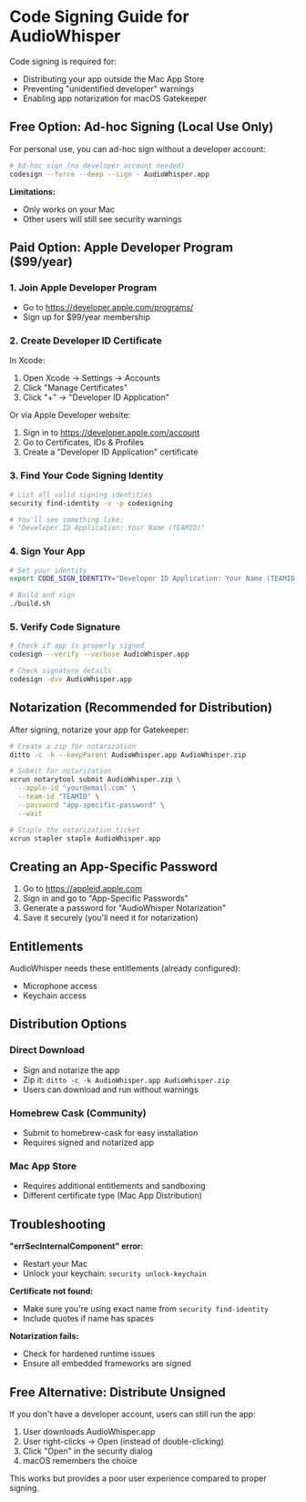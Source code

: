 # Code Signing Guide for AudioWhisper

Code signing is required for:
- Distributing your app outside the Mac App Store
- Preventing "unidentified developer" warnings
- Enabling app notarization for macOS Gatekeeper

## Free Option: Ad-hoc Signing (Local Use Only)

For personal use, you can ad-hoc sign without a developer account:

```bash
# Ad-hoc sign (no developer account needed)
codesign --force --deep --sign - AudioWhisper.app
```

**Limitations:**
- Only works on your Mac
- Other users will still see security warnings

## Paid Option: Apple Developer Program ($99/year)

### 1. Join Apple Developer Program
- Go to https://developer.apple.com/programs/
- Sign up for $99/year membership

### 2. Create Developer ID Certificate

In Xcode:
1. Open Xcode → Settings → Accounts
2. Click "Manage Certificates"
3. Click "+" → "Developer ID Application"

Or via Apple Developer website:
1. Sign in to https://developer.apple.com/account
2. Go to Certificates, IDs & Profiles
3. Create a "Developer ID Application" certificate

### 3. Find Your Code Signing Identity

```bash
# List all valid signing identities
security find-identity -v -p codesigning

# You'll see something like:
# "Developer ID Application: Your Name (TEAMID)"
```

### 4. Sign Your App

```bash
# Set your identity
export CODE_SIGN_IDENTITY="Developer ID Application: Your Name (TEAMID)"

# Build and sign
./build.sh
```

### 5. Verify Code Signature

```bash
# Check if app is properly signed
codesign --verify --verbose AudioWhisper.app

# Check signature details
codesign -dvv AudioWhisper.app
```

## Notarization (Recommended for Distribution)

After signing, notarize your app for Gatekeeper:

```bash
# Create a zip for notarization
ditto -c -k --keepParent AudioWhisper.app AudioWhisper.zip

# Submit for notarization
xcrun notarytool submit AudioWhisper.zip \
  --apple-id "your@email.com" \
  --team-id "TEAMID" \
  --password "app-specific-password" \
  --wait

# Staple the notarization ticket
xcrun stapler staple AudioWhisper.app
```

## Creating an App-Specific Password

1. Go to https://appleid.apple.com
2. Sign in and go to "App-Specific Passwords"
3. Generate a password for "AudioWhisper Notarization"
4. Save it securely (you'll need it for notarization)

## Entitlements

AudioWhisper needs these entitlements (already configured):
- Microphone access
- Keychain access

## Distribution Options

### Direct Download
- Sign and notarize the app
- Zip it: `ditto -c -k AudioWhisper.app AudioWhisper.zip`
- Users can download and run without warnings

### Homebrew Cask (Community)
- Submit to homebrew-cask for easy installation
- Requires signed and notarized app

### Mac App Store
- Requires additional entitlements and sandboxing
- Different certificate type (Mac App Distribution)

## Troubleshooting

**"errSecInternalComponent" error:**
- Restart your Mac
- Unlock your keychain: `security unlock-keychain`

**Certificate not found:**
- Make sure you're using exact name from `security find-identity`
- Include quotes if name has spaces

**Notarization fails:**
- Check for hardened runtime issues
- Ensure all embedded frameworks are signed

## Free Alternative: Distribute Unsigned

If you don't have a developer account, users can still run the app:

1. User downloads AudioWhisper.app
2. User right-clicks → Open (instead of double-clicking)
3. Click "Open" in the security dialog
4. macOS remembers the choice

This works but provides a poor user experience compared to proper signing.